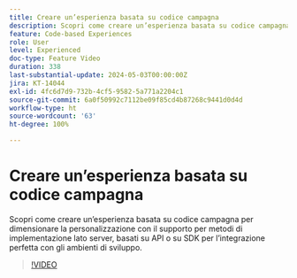 ```yaml
---
title: Creare un’esperienza basata su codice campagna
description: Scopri come creare un’esperienza basata su codice campagna per dimensionare la personalizzazione con il supporto di metodi di implementazione lato server, basati su API o su SDK per l’integrazione perfetta con gli ambienti di sviluppo.
feature: Code-based Experiences
role: User
level: Experienced
doc-type: Feature Video
duration: 338
last-substantial-update: 2024-05-03T00:00:00Z
jira: KT-14044
exl-id: 4fc6d7d9-732b-4cf5-9582-5a771a2204c1
source-git-commit: 6a0f50992c7112be09f85cd4b87268c9441d0d4d
workflow-type: ht
source-wordcount: '63'
ht-degree: 100%

---
```


# Creare un’esperienza basata su codice campagna

Scopri come creare un’esperienza basata su codice campagna per dimensionare la personalizzazione con il supporto per metodi di implementazione lato server, basati su API o su SDK per l’integrazione perfetta con gli ambienti di sviluppo.

>[!VIDEO](https://video.tv.adobe.com/v/3428868/?learn=on)
